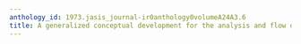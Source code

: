 ```yaml
---
anthology_id: 1973.jasis_journal-ir0anthology0volumeA24A3.6
title: A generalized conceptual development for the analysis and flow of information
---
```

